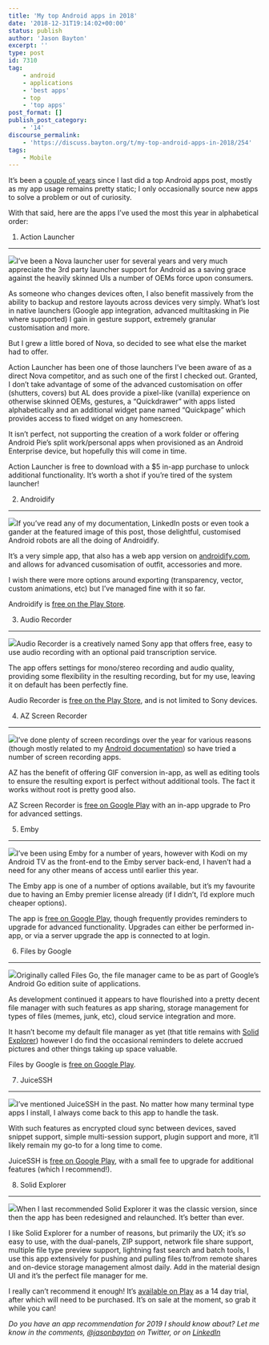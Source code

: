 ```yaml
---
title: 'My top Android apps in 2018'
date: '2018-12-31T19:14:02+00:00'
status: publish
author: 'Jason Bayton'
excerpt: ''
type: post
id: 7310
tag:
    - android
    - applications
    - 'best apps'
    - top
    - 'top apps'
post_format: []
publish_post_category:
    - '14'
discourse_permalink:
    - 'https://discuss.bayton.org/t/my-top-android-apps-in-2018/254'
tags:
    - Mobile
---
```

It’s been a [couple of years](/2016/12/my-top-android-apps-2016/) since I last did a top Android apps post, mostly as my app usage remains pretty static; I only occasionally source new apps to solve a problem or out of curiosity.

With that said, here are the apps I’ve used the most this year in alphabetical order:

1. Action Launcher
------------------

![](https://r2_worker.bayton.workers.dev/uploads/2018/12/image-12.png)I’ve been a Nova launcher user for several years and very much appreciate the 3rd party launcher support for Android as a saving grace against the heavily skinned UIs a number of OEMs force upon consumers.

As someone who changes devices often, I also benefit massively from the ability to backup and restore layouts across devices very simply. What’s lost in native launchers (Google app integration, advanced multitasking in Pie where supported) I gain in gesture support, extremely granular customisation and more.

But I grew a little bored of Nova, so decided to see what else the market had to offer.

Action Launcher has been one of those launchers I’ve been aware of as a direct Nova competitor, and as such one of the first I checked out. Granted, I don’t take advantage of some of the advanced customisation on offer (shutters, covers) but AL does provide a pixel-like (vanilla) experience on otherwise skinned OEMs, gestures, a “Quickdrawer” with apps listed alphabetically and an additional widget pane named “Quickpage” which provides access to fixed widget on any homescreen.

It isn’t perfect, not supporting the creation of a work folder or offering Android Pie’s split work/personal apps when provisioned as an Android Enterprise device, but hopefully this will come in time.

Action Launcher is free to download with a $5 in-app purchase to unlock additional functionality. It’s worth a shot if you’re tired of the system launcher!

2. Androidify
-------------

![](https://r2_worker.bayton.workers.dev/uploads/2017/04/triodroidselfies-1.png)If you’ve read any of my documentation, LinkedIn posts or even took a gander at the featured image of this post, those delightful, customised Android robots are all the doing of Androidify.

It’s a very simple app, that also has a web app version on [androidify.com](http://androidify.com), and allows for advanced cusomisation of outfit, accessories and more.

I wish there were more options around exporting (transparency, vector, custom animations, etc) but I’ve managed fine with it so far.

Androidify is [free on the Play Store](https://play.google.com/store/apps/details?id=com.google.android.apps.androidify).

3. Audio Recorder
-----------------

![](https://r2_worker.bayton.workers.dev/uploads/2018/12/image-13.png)Audio Recorder is a creatively named Sony app that offers free, easy to use audio recording with an optional paid transcription service.

The app offers settings for mono/stereo recording and audio quality, providing some flexibility in the resulting recording, but for my use, leaving it on default has been perfectly fine.

Audio Recorder is [free on the Play Store](https://play.google.com/store/apps/details?id=com.sonymobile.androidapp.audiorecorder), and is not limited to Sony devices.

4. AZ Screen Recorder
---------------------

![](https://r2_worker.bayton.workers.dev/uploads/2018/12/image-14.png)I’ve done plenty of screen recordings over the year for various reasons (though mostly related to my [Android documentation](/android)) so have tried a number of screen recording apps.

AZ has the benefit of offering GIF conversion in-app, as well as editing tools to ensure the resulting export is perfect without additional tools. The fact it works without root is pretty good also.

AZ Screen Recorder is [free on Google Play](https://play.google.com/store/apps/details?id=com.hecorat.screenrecorder.free) with an in-app upgrade to Pro for advanced settings.

5. Emby
-------

![](https://r2_worker.bayton.workers.dev/uploads/2018/12/image-15.png)I’ve been using Emby for a number of years, however with Kodi on my Android TV as the front-end to the Emby server back-end, I haven’t had a need for any other means of access until earlier this year.

The Emby app is one of a number of options available, but it’s my favourite due to having an Emby premier license already (if I didn’t, I’d explore much cheaper options).

The app is [free on Google Play](https://play.google.com/store/apps/details?id=com.mb.android), though frequently provides reminders to upgrade for advanced functionality. Upgrades can either be performed in-app, or via a server upgrade the app is connected to at login.

6. Files by Google
------------------

![](https://r2_worker.bayton.workers.dev/uploads/2018/12/image-16.png)Originally called Files Go, the file manager came to be as part of Google’s Android Go edition suite of applications.

As development continued it appears to have flourished into a pretty decent file manager with such features as app sharing, storage management for types of files (memes, junk, etc), cloud service integration and more.

It hasn’t become my default file manager as yet (that title remains with [Solid Explorer](#8-solid-explorer)) however I do find the occasional reminders to delete accrued pictures and other things taking up space valuable.

Files by Google is [free on Google Play](https://play.google.com/store/apps/details?id=com.google.android.apps.nbu.files).

7. JuiceSSH
-----------

![](https://r2_worker.bayton.workers.dev/uploads/2018/12/image-17.png)I’ve mentioned JuiceSSH in the past. No matter how many terminal type apps I install, I always come back to this app to handle the task.

With such features as encrypted cloud sync between devices, saved snippet support, simple multi-session support, plugin support and more, it’ll likely remain my go-to for a long time to come.

JuiceSSH is [free on Google Play](https://play.google.com/store/apps/details?id=com.sonelli.juicessh), with a small fee to upgrade for additional features (which I recommend!).

8. Solid Explorer
-----------------

![](https://r2_worker.bayton.workers.dev/uploads/2018/12/image-18.png)When I last recommended Solid Explorer it was the classic version, since then the app has been redesigned and relaunched. It’s better than ever.

I like Solid Explorer for a number of reasons, but primarily the UX; it’s *so* easy to use, with the dual-panels, ZIP support, network file share support, multiple file type preview support, lightning fast search and batch tools, I use this app extensively for pushing and pulling files to/from remote shares and on-device storage management almost daily. Add in the material design UI and it’s the perfect file manager for me.

I really can’t recommend it enough! It’s [available on Play](https://play.google.com/store/apps/details?id=pl.solidexplorer2&hl=en_GB) as a 14 day trial, after which will need to be purchased. It’s on sale at the moment, so grab it while you can!

*Do you have an app recommendation for 2019 I should know about? Let me know in the comments, [@jasonbayton](https://twitter.com/jasonbayton) on Twitter, or on [LinkedIn](https://linkedin.com/in/jasonbayton)*